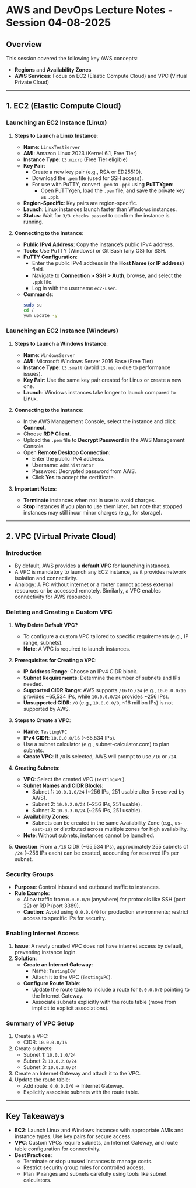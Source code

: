 # AWS and DevOps Lecture Notes - Session 04-08-2025

## Overview
This session covered the following key AWS concepts:
- **Regions** and **Availability Zones**
- **AWS Services**: Focus on EC2 (Elastic Compute Cloud) and VPC (Virtual Private Cloud)

---

## 1. EC2 (Elastic Compute Cloud)

### Launching an EC2 Instance (Linux)
1. **Steps to Launch a Linux Instance**:
   - **Name**: `LinuxTestServer`
   - **AMI**: Amazon Linux 2023 (Kernel 6.1, Free Tier)
   - **Instance Type**: `t3.micro` (Free Tier eligible)
   - **Key Pair**:
     - Create a new key pair (e.g., RSA or ED25519).
     - Download the `.pem` file (used for SSH access).
     - For use with PuTTY, convert `.pem` to `.ppk` using **PuTTYgen**:
       - Open PuTTYgen, load the `.pem` file, and save the private key as `.ppk`.
   - **Region-Specific**: Key pairs are region-specific.
   - **Launch**: Linux instances launch faster than Windows instances.
   - **Status**: Wait for `3/3 checks passed` to confirm the instance is running.

2. **Connecting to the Instance**:
   - **Public IPv4 Address**: Copy the instance’s public IPv4 address.
   - **Tools**: Use PuTTY (Windows) or Git Bash (any OS) for SSH.
   - **PuTTY Configuration**:
     - Enter the public IPv4 address in the **Host Name (or IP address)** field.
     - Navigate to **Connection > SSH > Auth**, browse, and select the `.ppk` file.
     - Log in with the username `ec2-user`.
   - **Commands**:
     ```bash
     sudo su
     cd /
     yum update -y
     ```

### Launching an EC2 Instance (Windows)
1. **Steps to Launch a Windows Instance**:
   - **Name**: `WindowsServer`
   - **AMI**: Microsoft Windows Server 2016 Base (Free Tier)
   - **Instance Type**: `t3.small` (avoid `t3.micro` due to performance issues).
   - **Key Pair**: Use the same key pair created for Linux or create a new one.
   - **Launch**: Windows instances take longer to launch compared to Linux.

2. **Connecting to the Instance**:
   - In the AWS Management Console, select the instance and click **Connect**.
   - Choose **RDP Client**.
   - Upload the `.pem` file to **Decrypt Password** in the AWS Management Console.
   - Open **Remote Desktop Connection**:
     - Enter the public IPv4 address.
     - Username: `Administrator`
     - Password: Decrypted password from AWS.
     - Click **Yes** to accept the certificate.

3. **Important Notes**:
   - **Terminate** instances when not in use to avoid charges.
   - **Stop** instances if you plan to use them later, but note that stopped instances may still incur minor charges (e.g., for storage).

---

## 2. VPC (Virtual Private Cloud)

### Introduction
- By default, AWS provides a **default VPC** for launching instances.
- A VPC is mandatory to launch any EC2 instance, as it provides network isolation and connectivity.
- Analogy: A PC without internet or a router cannot access external resources or be accessed remotely. Similarly, a VPC enables connectivity for AWS resources.

### Deleting and Creating a Custom VPC
1. **Why Delete Default VPC?**
   - To configure a custom VPC tailored to specific requirements (e.g., IP range, subnets).
   - **Note**: A VPC is required to launch instances.

2. **Prerequisites for Creating a VPC**:
   - **IP Address Range**: Choose an IPv4 CIDR block.
   - **Subnet Requirements**: Determine the number of subnets and IPs needed.
   - **Supported CIDR Range**: AWS supports `/16` to `/24` (e.g., `10.0.0.0/16` provides ~65,534 IPs, while `10.0.0.0/24` provides ~256 IPs).
   - **Unsupported CIDR**: `/8` (e.g., `10.0.0.0/8`, ~16 million IPs) is not supported by AWS.

3. **Steps to Create a VPC**:
   - **Name**: `TestingVPC`
   - **IPv4 CIDR**: `10.0.0.0/16` (~65,534 IPs).
   - Use a subnet calculator (e.g., subnet-calculator.com) to plan subnets.
   - **Create VPC**: If `/8` is selected, AWS will prompt to use `/16` or `/24`.

4. **Creating Subnets**:
   - **VPC**: Select the created VPC (`TestingVPC`).
   - **Subnet Names and CIDR Blocks**:
     - Subnet 1: `10.0.1.0/24` (~256 IPs, 251 usable after 5 reserved by AWS).
     - Subnet 2: `10.0.2.0/24` (~256 IPs, 251 usable).
     - Subnet 3: `10.0.3.0/24` (~256 IPs, 251 usable).
   - **Availability Zones**:
     - Subnets can be created in the same Availability Zone (e.g., `us-east-1a`) or distributed across multiple zones for high availability.
   - **Note**: Without subnets, instances cannot be launched.

5. **Question**: From a `/16` CIDR (~65,534 IPs), approximately 255 subnets of `/24` (~256 IPs each) can be created, accounting for reserved IPs per subnet.

### Security Groups
- **Purpose**: Control inbound and outbound traffic to instances.
- **Rule Example**:
   - Allow traffic from `0.0.0.0/0` (anywhere) for protocols like SSH (port 22) or RDP (port 3389).
   - **Caution**: Avoid using `0.0.0.0/0` for production environments; restrict access to specific IPs for security.

### Enabling Internet Access
1. **Issue**: A newly created VPC does not have internet access by default, preventing instance login.
2. **Solution**:
   - **Create an Internet Gateway**:
     - Name: `TestingIGW`
     - Attach it to the VPC (`TestingVPC`).
   - **Configure Route Table**:
     - Update the route table to include a route for `0.0.0.0/0` pointing to the Internet Gateway.
     - Associate subnets explicitly with the route table (move from implicit to explicit associations).

### Summary of VPC Setup
1. Create a VPC:
   - CIDR: `10.0.0.0/16`
2. Create subnets:
   - Subnet 1: `10.0.1.0/24`
   - Subnet 2: `10.0.2.0/24`
   - Subnet 3: `10.0.3.0/24`
3. Create an Internet Gateway and attach it to the VPC.
4. Update the route table:
   - Add route: `0.0.0.0/0` → Internet Gateway.
   - Explicitly associate subnets with the route table.

---

## Key Takeaways
- **EC2**: Launch Linux and Windows instances with appropriate AMIs and instance types. Use key pairs for secure access.
- **VPC**: Custom VPCs require subnets, an Internet Gateway, and route table configuration for connectivity.
- **Best Practices**:
  - Terminate or stop unused instances to manage costs.
  - Restrict security group rules for controlled access.
  - Plan IP ranges and subnets carefully using tools like subnet calculators.